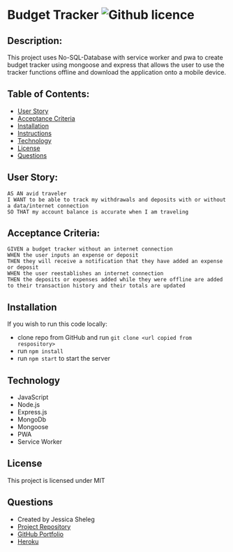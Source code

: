 # Budget Tracker ![Github licence](http://img.shields.io/badge/license-MIT-blue.svg)

## Description: 
This project uses No-SQL-Database with service worker and pwa to create budget tracker using mongoose and express that allows the user to use the tracker functions offline and download the application onto a mobile device.

## Table of Contents:

* [User Story](#user-story)
* [Acceptance Criteria](#acceptance-criteria)
* [Installation](#installation)
* [Instructions](#instructions)
* [Technology](#technology)
* [License](#license)
* [Questions](#questions)

## User Story:
    AS AN avid traveler
    I WANT to be able to track my withdrawals and deposits with or without a data/internet connection
    SO THAT my account balance is accurate when I am traveling 

## Acceptance Criteria: 
    GIVEN a budget tracker without an internet connection
    WHEN the user inputs an expense or deposit
    THEN they will receive a notification that they have added an expense or deposit
    WHEN the user reestablishes an internet connection
    THEN the deposits or expenses added while they were offline are added to their transaction history and their totals are updated

## Installation

If you wish to run this code locally:
* clone repo from GitHub and run `git clone <url copied from respository>`
* run `npm install`
* run `npm start` to start the server


## Technology
* JavaScript
* Node.js
* Express.js
* MongoDb
* Mongoose
* PWA
* Service Worker

## License

This project is licensed under MIT

## Questions

* Created by Jessica Sheleg
* [Project Repository](https://github.com/JSheleg/pwa-budget-tracker)
* [GitHub Portfolio](https://github.com/JSheleg)
* [Heroku](https://mighty-springs-72989.herokuapp.com)

